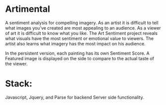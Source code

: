 Artimental
=============
A sentiment analysis for compelling imagery. As an artist it is difficult to tell what images you've created are most appealing to an audience. As a viewer of art it is difficult to know what you like. The Art Sentiment project reveals what visuals have the most sentiment or emotional value to viewers. The artist also learns what imagery has the most impact on his audience.

In the persistent version, each painting has its own Sentiment Score. A Featured image is displayed on the side to compare to the actual taste of the viewer. 


Stack: 
=======
Javascript, Jquery, and Parse for backend Server side functionality.
